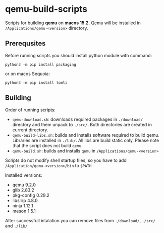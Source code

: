 # qemu-build-scripts

Scripts for building **qemu** on **macos 15.2**. Qemu will be installed in `/Applications/qemu-<version>` directory.


## Prerequsites

Before running scripts you should install python module with command:

```python3 -m pip install packaging```

or on macos Sequoia:

```python3 -m pip install tomli```

## Building

Order of running scripts:

- `qemu-download.sh`: downloads required packages in `./download/` directory and them unpack to `./src/`. Both directories are created in current directory.
- `qemu-build-libs.sh`: builds and installs software required to build qemu. Libraries are installed in `./lib/`. All libs are build static only. Please note that the script does not build `qemu`.
- `qemu-build.sh`: builds and installs `qemu` in `/Applications/qemu-<version>`

Scripts do not modify shell startup files, so you have to add `/Application/qemu-<version>/bin` to `$PATH`

Installed versions:
- qemu 9.2.0
- glib 2.83.2
- pkg-config 0.29.2
- libslirp 4.8.0
- ninja 1.12.1
- meson 1.5.1

After successfull intalation you can remove files from `./download/`, `./src/` and `./lib/`
